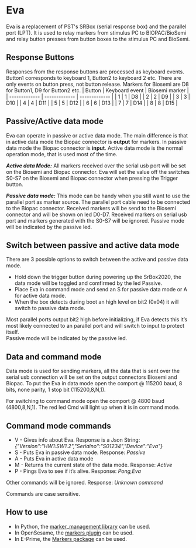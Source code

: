 # Eva
Eva is a replacement of PST's SRBox (serial response box) and the parallel port (LPT). It is used to relay markers from stimulus PC to BIOPAC/BioSemi and relay button presses from button boxes to the stimulus PC and BioSemi. 

## Response Buttons
Responses from the response buttons are processed as keyboard events.
Button1 corresponds to keyboard 1, Button2 to keyboard 2 etc.
There are only events on button press, not button release.
Markers for Biosemi are D8 for Button1, D9 for Button2 etc.
| Button | Keyboard event	| Biosemi marker |
| ------------- | ------------- | ------------- | 
| 1 |	1	| D8 |
| 2	| 2	| D9 |
| 3	| 3	| D10 |
| 4	| 4	| D11 |
| 5	| 5	| D12 |
| 6	| 6	| D13 |
| 7	| 7	| D14 |
| 8	| 8	| D15 |

## Passive/Active data mode
Eva can operate in passive or active data mode.
The main difference is that in active data mode the Biopac connector is **output** for markers. In passive data mode the Biopac connector is **input**.
Active data mode is the normal operation mode, that is used most of the time.

***Active data Mode:***
All markers received over the serial usb port will be set on the Biosemi and Biopac connector.
Eva will set the value off the switches S0-S7 on the Biosemi and Biopac connector when pressing the Trigger button.

***Passive data mode:***
This mode can be handy when you still want to use the parallel port as marker source. The parallel port cable need to be connected to the Biopac connector. Received markers will be send to the Biosemi connector and will be shown on led D0-D7. 
Received markers on serial usb port and markers generated with the S0-S7 will be ignored.
Passive mode will be indicated by the passive led.

## Switch between passive and active data mode
There are 3 possible options to switch between the active and passive data mode.
- Hold down the trigger button during powering up the SrBox2020, the data mode will be toggled and comfirmed by the led Passive.
- Place Eva in command mode and send an S for passive data mode or A for active data mode.
- When the box detects during boot an high level on bit2 (0x04) it will switch to passive data mode. 

Most parallel ports output bit2 high before initializing, if Eva detects this it’s most likely connected to an parallel port and will switch to input to protect itself.  
Passive mode will be indicated by the passive led.

## Data and command mode
Data mode is used for sending markers, all the data that is sent over the serial usb connection will be set on the output connectors Biosemi and Biopac.
To put the Eva in data mode open the comport @ 115200 baud, 8 bits, none parity, 1 stop bit (115200,8,N,1).

For switching to command mode open the comport @ 4800 baud (4800,8,N,1).
The red led Cmd will light up when it is in command mode.
 
## Command mode commands
- V - Gives info about Eva. Response is a Json String: *{"Version":"HW1:SW1.2","Serialno":"S01234","Device":"Eva"}*
- S - Puts Eva in passive data mode. Response: *Passive*
- A - Puts Eva in active data mode
- M - Returns the current state of the data mode. Response: *Active*
- P - Pings Eva to see if it’s alive. Response: *Pong,Eva*

Other commands will be ignored. Response: *Unknown command* 

Commands are case sensitive.

## How to use
- In Python, the [marker_management library](https://github.com/solo-fsw/python-markers) can be used. 
- In OpenSesame, the [markers plugin](https://github.com/solo-fsw/opensesame_plugin_markers/tree/main) can be used. 
- In E-Prime, the [Markers package](https://github.com/solo-fsw/eprime_package_markers) can be used.
